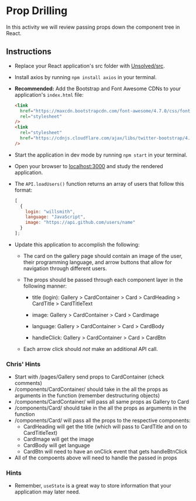 # Prop Drilling

In this activity we will review passing props down the component tree in React.

## Instructions

* Replace your React application's src folder with [Unsolved/src](Unsolved/src).

* Install axios by running `npm install axios` in your terminal.

* **Recommended:** Add the Bootstrap and Font Awesome CDNs to your application's `index.html` file:

  ```html
  <link
    href="https://maxcdn.bootstrapcdn.com/font-awesome/4.7.0/css/font-awesome.min.css"
    rel="stylesheet"
  />
  <link
    rel="stylesheet"
    href="https://cdnjs.cloudflare.com/ajax/libs/twitter-bootstrap/4.0.0/css/bootstrap.min.css"
  />
  ```

* Start the application in dev mode by running `npm start` in your terminal.

* Open your browser to [localhost:3000](http://localhost:3000) and study the rendered application.

* The `API.loadUsers()` function returns an array of users that follow this format:

  ```js
  [
    {
      login: "willsmith",
      language: "JavaScript",
      image: "https://api.github.com/users/name"
    }
  ];
  ```

* Update this application to accomplish the following:

  * The card on the gallery page should contain an image of the user, their programming language, and arrow buttons that allow for navigation through different users.

  * The props should be passed through each component layer in the following manner:

    * title (login): Gallery > CardContainer > Card > CardHeading > CardTitle > CardTitleText

    * image: Gallery > CardContainer > Card > CardImage

    * language: Gallery > CardContainer > Card > CardBody

    * handleClick: Gallery > CardContainer > Card > CardBtn

  * Each arrow click should _not_ make an additional API call.

### Chris' Hints

* Start with /pages/Gallery send props to CardContainer (check comments)
* /components/CardContainer/ should take in the all the props as arguments in the function (remember destructuring objects)
* /components/CardContainer/ will pass all same props as Gallery to Card
* /components/Card/  should take in the all the props as arguments in the function 
* /components/Card/ will pass all the props to the respective components:
	* CardHeading will get the title (which will pass to CardTitle and on to CardTitleText)
	* CardImage will get the image
	* CardBody will get language
	* CardBtn will need to have an onClick event that gets handleBtnClick
* All of the compoents above will need to handle the passed in props
  

### Hints

* Remember, `useState` is a great way to store information that your application may later need.
